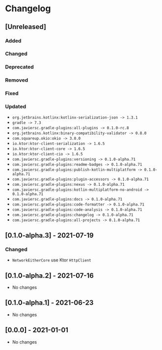 # Changelog

## [Unreleased]

### Added

### Changed

### Deprecated

### Removed

### Fixed

### Updated
- `org.jetbrains.kotlinx:kotlinx-serialization-json -> 1.3.1`
- `gradle -> 7.3`
- `com.javiersc.gradle-plugins:all-plugins -> 0.1.0-rc.8`
- `org.jetbrains.kotlinx:binary-compatibility-validator -> 0.8.0`
- `com.squareup.okio:okio -> 3.0.0`
- `io.ktor:ktor-client-serialization -> 1.6.5`
- `io.ktor:ktor-client-core -> 1.6.5`
- `io.ktor:ktor-client-cio -> 1.6.5`
- `com.javiersc.gradle-plugins:versioning -> 0.1.0-alpha.71`
- `com.javiersc.gradle-plugins:readme-badges -> 0.1.0-alpha.71`
- `com.javiersc.gradle-plugins:publish-kotlin-multiplatform -> 0.1.0-alpha.71`
- `com.javiersc.gradle-plugins:plugin-accessors -> 0.1.0-alpha.71`
- `com.javiersc.gradle-plugins:nexus -> 0.1.0-alpha.71`
- `com.javiersc.gradle-plugins:kotlin-multiplatform-no-android -> 0.1.0-alpha.71`
- `com.javiersc.gradle-plugins:docs -> 0.1.0-alpha.71`
- `com.javiersc.gradle-plugins:code-formatter -> 0.1.0-alpha.71`
- `com.javiersc.gradle-plugins:code-analysis -> 0.1.0-alpha.71`
- `com.javiersc.gradle-plugins:changelog -> 0.1.0-alpha.71`
- `com.javiersc.gradle-plugins:all-projects -> 0.1.0-alpha.71`


## [0.1.0-alpha.3] - 2021-07-19

### Changed
- `NetworkEitherCore` use Ktor `HttpClient`

## [0.1.0-alpha.2] - 2021-07-16
- No changes

## [0.1.0-alpha.1] - 2021-06-23
- No changes

## [0.0.0] - 2021-01-01
- No changes
